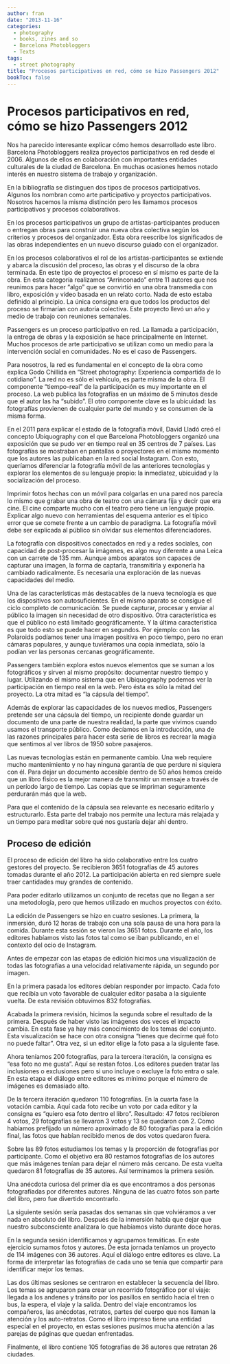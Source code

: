 ```yaml
---
author: fran
date: "2013-11-16"
categories:
  - photography
  - books, zines and so
  - Barcelona Photobloggers
  - Texts
tags: 
  - street photography
title: "Procesos participativos en red, cómo se hizo Passengers 2012"
bookToc: false
---
```


# Procesos participativos en red, cómo se hizo Passengers 2012

Nos ha parecido interesante explicar cómo hemos desarrollado este libro. Barcelona Photobloggers realiza proyectos
participativos en red desde el 2006. Algunos de ellos en colaboración con importantes entidades culturales de la ciudad
de Barcelona. En muchas ocasiones hemos notado interés en nuestro sistema de trabajo y organización.

En la bibliografía se distinguen dos tipos de procesos participativos. Algunos los nombran como arte participativo y
proyectos participativos. Nosotros hacemos la misma distinción pero les llamamos procesos participativos y procesos
colaborativos.

En los procesos participativos un grupo de artistas-participantes producen o entregan obras para construir una nueva
obra colectiva según los criterios y procesos del organizador. Esta obra reescribe los significados de las obras
independientes en un nuevo discurso guiado con el organizador.

En los procesos colaborativos el rol de los artistas-participantes se extiende y abarca la discusión del proceso, las
obras y el discurso de la obra terminada. En este tipo de proyectos el proceso en sí mismo es parte de la obra. En esta
categoría realizamos “Arrinconado” entre 11 autores que nos reunimos para hacer “algo” que se convirtió en una obra
transmedia con libro, exposición y vídeo basada en un relato corto. Nada de esto estaba definido al principio. La única
consigna era que todos los productos del proceso se firmarían con autoría colectiva. Este proyecto llevó un año y medio
de trabajo con reuniones semanales.

Passengers es un proceso participativo en red. La llamada a participación, la entrega de obras y la exposición se hace
principalmente en Internet. Muchos procesos de arte participativo se utilizan como un medio para la intervención social
en comunidades. No es el caso de Passengers.

Para nosotros, la red es fundamental en el concepto de la obra como explica Godo Chillida en “Street photography:
Experiencia compartida de lo cotidiano”. La red no es sólo el vehículo, es parte misma de la obra. El componente
“tiempo-real” de la participación es muy importante en el proceso. La web publica las fotografías en un máximo de 5
minutos desde que el autor las ha “subido”. El otro componente clave es la ubicuidad: las fotografías provienen de
cualquier parte del mundo y se consumen de la misma forma.

En el 2011 para explicar el estado de la fotografía móvil, David Lladó creó el concepto Ubiquography con el que
Barcelona Photobloggers organizó una exposición que se pudo ver en tiempo real en 35 centros de 7 países. Las
fotografías se mostraban en pantallas o proyectores en el mismo momento que los autores las publicaban en la red social
Instagram. Con esto, queríamos diferenciar la fotografía móvil de las anteriores tecnologías y explorar los elementos de
su lenguaje propio: la inmediatez, ubicuidad y la socialización del proceso.

Imprimir fotos hechas con un móvil para colgarlas en una pared nos parecía lo mismo que grabar una obra de teatro con
una cámara fija y decir que era cine. El cine comparte mucho con el teatro pero tiene un lenguaje propio. Explicar algo
nuevo con herramientas del esquema anterior es el típico error que se comete frente a un cambio de paradigma. La
fotografía móvil debe ser explicada al público sin olvidar sus elementos diferenciadores.

La fotografía con dispositivos conectados en red y a redes sociales, con capacidad de post-procesar la imágenes, es algo
muy diferente a una Leica con un carrete de 135 mm. Aunque ambos aparatos son capaces de capturar una imagen, la forma
de captarla, transmitirla y exponerla ha cambiado radicalmente. Es necesaria una exploración de las nuevas capacidades
del medio.

Una de las características más destacables de la nueva tecnología es que los dispositivos son autosuficientes. En el
mismo aparato se consigue el ciclo completo de comunicación. Se puede capturar, procesar y enviar al público la imagen
sin necesidad de otro dispositivo. Otra característica es que el público no está limitado geográficamente. Y la última
característica es que todo esto se puede hacer en segundos. Por ejemplo: con las Polaroids podíamos tener una imagen
positiva en poco tiempo, pero no eran cámaras populares, y aunque tuviéramos una copia inmediata, sólo la podían ver las
personas cercanas geográficamente.

Passengers también explora estos nuevos elementos que se suman a los fotográficos y sirven al mismo propósito:
documentar nuestro tiempo y lugar. Utilizando el mismo sistema que en Ubiquography podemos ver la participación en
tiempo real en la web. Pero ésta es sólo la mitad del proyecto. La otra mitad es “la cápsula del tiempo”.

Además de explorar las capacidades de los nuevos medios, Passengers pretende ser una cápsula del tiempo, un recipiente
donde guardar un documento de una parte de nuestra realidad, la parte que vivimos cuando usamos el transporte público.
Como decíamos en la introducción, una de las razones principales para hacer esta serie de libros es recrear la magia que
sentimos al ver libros de 1950 sobre pasajeros.

Las nuevas tecnologías están en permanente cambio. Una web requiere mucho mantenimiento y no hay ninguna garantía de que
perdure ni siquiera con él. Para dejar un documento accesible dentro de 50 años hemos creído que un libro físico es la
mejor manera de transmitir un mensaje a través de un período largo de tiempo. Las copias que se impriman seguramente
perdurarán más que la web.

Para que el contenido de la cápsula sea relevante es necesario editarlo y estructurarlo. Esta parte del trabajo nos
permite una lectura más relajada y un tiempo para meditar sobre qué nos gustaría dejar ahí dentro.

## Proceso de edición

El proceso de edición del libro ha sido colaborativo entre los cuatro gestores del proyecto. Se recibieron 3651
fotografías de 45 autores tomadas durante el año 2012. La participación abierta en red siempre suele traer cantidades
muy grandes de contenido.

Para poder editarlo utilizamos un conjunto de recetas que no llegan a ser una metodología, pero que hemos utilizado en
muchos proyectos con éxito.

La edición de Passengers se hizo en cuatro sesiones. La primera, la inmersión, duró 12 horas de trabajo con una sola
pausa de una hora para la comida. Durante esta sesión se vieron las 3651 fotos. Durante el año, los editores habíamos
visto las fotos tal como se iban publicando, en el contexto del ocio de Instagram.

Antes de empezar con las etapas de edición hicimos una visualización de todas las fotografías a una velocidad
relativamente rápida, un segundo por imagen.

En la primera pasada los editores debían responder por impacto. Cada foto que recibía un voto favorable de cualquier
editor pasaba a la siguiente vuelta. De esta revisión obtuvimos 832 fotografías.

Acabada la primera revisión, hicimos la segunda sobre el resultado de la primera. Después de haber visto las imágenes
dos veces el impacto cambia. En esta fase ya hay más conocimiento de los temas del conjunto. Esta visualización se hace
con otra consigna “tienes que decirme qué foto no puede faltar”. Otra vez, si un editor elige la foto pasa a la
siguiente fase.

Ahora teníamos 200 fotografías, para la tercera iteración, la consigna es “esa foto no me gusta”. Aquí se restan fotos.
Los editores pueden tratar las inclusiones o exclusiones pero si uno incluye o excluye la foto entra o sale. En esta
etapa el diálogo entre editores es mínimo porque el número de imágenes es demasiado alto.

De la tercera iteración quedaron 110 fotografías. En la cuarta fase la votación cambia. Aquí cada foto recibe un voto
por cada editor y la consigna es “quiero esa foto dentro el libro”. Resultado: 47 fotos recibieron 4 votos, 29
fotografías se llevaron 3 votos y 13 se quedaron con 2. Como habíamos prefijado un número aproximado de 80 fotografías
para la edición final, las fotos que habían recibido menos de dos votos quedaron fuera.

Sobre las 89 fotos estudiamos los temas y la proporción de fotografías por participante. Como el objetivo era 80
restamos fotografías de los autores que más imágenes tenían para dejar el número más cercano. De esta vuelta quedaron 81
fotografías de 35 autores. Así terminamos la primera sesión.

Una anécdota curiosa del primer día es que encontramos a dos personas fotografiadas por diferentes autores. Ninguna de
las cuatro fotos son parte del libro, pero fue divertido encontrarlo.

La siguiente sesión sería pasadas dos semanas sin que volviéramos a ver nada en absoluto del libro. Después de la
inmersión había que dejar que nuestro subconsciente analizara lo que habíamos visto durante doce horas.

En la segunda sesión identificamos y agrupamos temáticas. En este ejercicio sumamos fotos y autores. De esta jornada
teníamos un proyecto de 114 imágenes con 36 autores. Aquí el diálogo entre editores es clave. La forma de interpretar
las fotografías de cada uno se tenía que compartir para identificar mejor los temas.

Las dos últimas sesiones se centraron en establecer la secuencia del libro. Los temas se agruparon para crear un
recorrido fotográfico por el viaje: llegada a los andenes y tránsito por los pasillos en sentido hacia el tren o bus, la
espera, el viaje y la salida. Dentro del viaje encontramos los compañeros, las anécdotas, retratos, partes del cuerpo
que nos llaman la atención y los auto-retratos. Como el libro impreso tiene una entidad especial en el proyecto, en
estas sesiones pusimos mucha atención a las parejas de páginas que quedan enfrentadas.

Finalmente, el libro contiene 105 fotografías de 36 autores que retratan 26 ciudades.